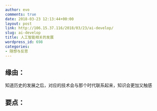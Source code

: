 ```yaml
---
author: evo
comments: true
date: 2018-03-23 12:13:44+00:00
layout: post
link: http://106.15.37.116/2018/03/23/ai-develop/
slug: ai-develop
title: 人工智能相关的发展
wordpress_id: 698
categories:
- 随想与反思
---
```


<!-- more -->


## 缘由：


知道历史的发展之后，对应的技术会与那个时代联系起来，知识会更加又触感


## 要点：
